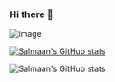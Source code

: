 ### Hi there 👋

![image](https://github-readme-activity-graph.cyclic.app/graph?username=sagedemage)

[![Salmaan's GitHub stats](https://github-readme-stats.vercel.app/api?username=sagedemage)](https://github.com/anuraghazra/github-readme-stats)

![Salmaan's GitHub stats](https://github-readme-stats.vercel.app/api?username=sagedemage&show_icons=true&theme=radical)



<!--
**sagedemage/sagedemage** is a ✨ _special_ ✨ repository because its `README.md` (this file) appears on your GitHub profile.

Here are some ideas to get you started:

- 🔭 I’m currently working on ...
- 🌱 I’m currently learning ...
- 👯 I’m looking to collaborate on ...
- 🤔 I’m looking for help with ...
- 💬 Ask me about ...
- 📫 How to reach me: ...
- 😄 Pronouns: ...
- ⚡ Fun fact: ...
-->
